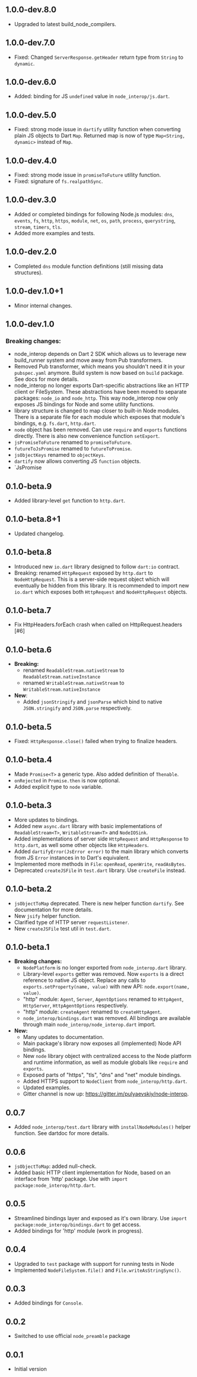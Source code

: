 ## 1.0.0-dev.8.0

- Upgraded to latest build_node_compilers.

## 1.0.0-dev.7.0

- Fixed: Changed `ServerResponse.getHeader` return type from `String` to
    `dynamic`.

## 1.0.0-dev.6.0

- Added: binding for JS `undefined` value in `node_interop/js.dart`.

## 1.0.0-dev.5.0

- Fixed: strong mode issue in `dartify` utility function when converting plain
  JS objects to Dart `Map`. Returned map is now of type `Map<String, dynamic>`
  instead of `Map`.

## 1.0.0-dev.4.0

- Fixed: strong mode issue in `promiseToFuture` utility function.
- Fixed: signature of `fs.realpathSync`.

## 1.0.0-dev.3.0

- Added or completed bindings for following Node.js modules: `dns`, `events`,
  `fs`, `http`, `https`, `module`, `net`, `os`, `path`, `process`,
  `querystring`, `stream`, `timers`, `tls`.
- Added more examples and tests.

## 1.0.0-dev.2.0

- Completed `dns` module function definitions (still missing data structures).

## 1.0.0-dev.1.0+1

- Minor internal changes.

## 1.0.0-dev.1.0

### Breaking changes:

- node_interop depends on Dart 2 SDK which allows us to leverage new
  build_runner system and move away from Pub transformers.
- Removed Pub transformer, which means you shouldn't need it in your
  `pubspec.yaml` anymore. Build system is now based on `build` package. See docs
  for more details.
- node_interop no longer exports Dart-specific abstractions like an HTTP client
  or FileSystem. These abstractions have been moved to separate packages:
  `node_io` and `node_http`. This way node_interop now only exposes JS bindings
  for Node and some utility functions.
- library structure is changed to map closer to built-in Node modules. There is
  a separate file for each module which exposes that module's bindings,
  e.g. `fs.dart`, `http.dart`.
- `node` object has been removed. Can use `require` and `exports` functions
  directly. There is also new convenience function `setExport`.
- `jsPromiseToFuture` renamed to `promiseToFuture`.
- `futureToJsPromise` renamed to `futureToPromise`.
- `jsObjectKeys` renamed to `objectKeys`.
- `dartify` now allows converting JS `function` objects.
- `JsPromise

## 0.1.0-beta.9

- Added library-level `get` function to `http.dart`.

## 0.1.0-beta.8+1

- Updated changelog.

## 0.1.0-beta.8

- Introduced new `io.dart` library designed to follow `dart:io` contract.
- Breaking: renamed `HttpRequest` exposed by `http.dart` to
    `NodeHttpRequest`. This is a server-side request object which will
    eventually be hidden from this library. It is recommended to import
    new `io.dart` which exposes both `HttpRequest` and `NodeHttpRequest`
    objects.

## 0.1.0-beta.7

- Fix HttpHeaders.forEach crash when called on HttpRequest.headers [#6]

## 0.1.0-beta.6

- **Breaking:**
  - renamed `ReadableStream.nativeStream` to `ReadableStream.nativeInstance`
  - renamed `WritableStream.nativeStream` to `WritableStream.nativeInstance`
- **New**:
  - Added `jsonStringify` and `jsonParse` which bind to native
    `JSON.stringify` and `JSON.parse` respectively.

## 0.1.0-beta.5

- Fixed: `HttpResponse.close()` failed when trying to finalize headers.

## 0.1.0-beta.4

- Made `Promise<T>` a generic type. Also added definition of `Thenable`.
- `onRejected` in `Promise.then` is now optional.
- Added explicit type to `node` variable.

## 0.1.0-beta.3

- More updates to bindings.
- Added new `async.dart` library with basic implementations of
  `ReadableStream<T>`, `WritableStream<T>` and `NodeIOSink`.
- Added implementations of server side `HttpRequest` and `HttpResponse`
  to `http.dart`, as well some other objects like `HttpHeaders`.
- Added `dartifyError(JsError error)` to the main library which converts
  from JS `Error` instances in to Dart's equivalent.
- Implemented more methods in `File`: `openRead`, `openWrite`, `readAsBytes`.
- Deprecated `createJSFile` in `test.dart` library. Use `createFile` instead.

## 0.1.0-beta.2

- `jsObjectToMap` deprecated. There is new helper function `dartify`.
  See documentation for more details.
- New `jsify` helper function.
- Clarified type of HTTP server `requestListener`.
- New `createJSFile` test util in `test.dart`.

## 0.1.0-beta.1

- **Breaking changes:**
  - `NodePlatform` is no longer exported from `node_interop.dart` library.
  - Library-level `exports` getter was removed. Now  `exports` is a direct reference
    to native JS object. Replace any calls to `exports.setProperty(name, value)`
    with new API: `node.export(name, value)`.
  - "http" module: `Agent`, `Server`, `AgentOptions` renamed to
    `HttpAgent`, `HttpServer`, `HttpAgentOptions` respectively.
  - "http" module: `createAgent` renamed to `createHttpAgent`.
  - `node_interop/bindings.dart` was removed. All bindings are available
    through main `node_interop/node_interop.dart` import.
- **New:**
  - Many updates to documentation.
  - Main package's library now exposes all (implemented) Node API bindings.
  - New `node` library object with centralized access to the Node platform and
    runtime information, as well as module globals like `require` and `exports`.
  - Exposed parts of "https", "tls", "dns" and "net" module bindings.
  - Added HTTPS support to `NodeClient` from `node_interop/http.dart`.
  - Updated examples.
  - Gitter channel is now up: https://gitter.im/pulyaevskiy/node-interop.

## 0.0.7

- Added `node_interop/test.dart` library with `installNodeModules()`
  helper function. See dartdoc for more details.

## 0.0.6

- `jsObjectToMap`: added null-check.
- Added basic HTTP client implementation for Node, based on an interface
  from 'http' package. Use with `import package:node_interop/http.dart`.

## 0.0.5

- Streamlined bindings layer and exposed as it's own library. Use
  `import package:node_interop/bindings.dart` to get access.
- Added bindings for 'http' module (work in progress).

## 0.0.4

- Upgraded to `test` package with support for running tests in Node
- Implemented `NodeFileSystem.file()` and `File.writeAsStringSync()`.

## 0.0.3

- Added bindings for `Console`.

## 0.0.2

- Switched to use official `node_preamble` package

## 0.0.1

- Initial version
